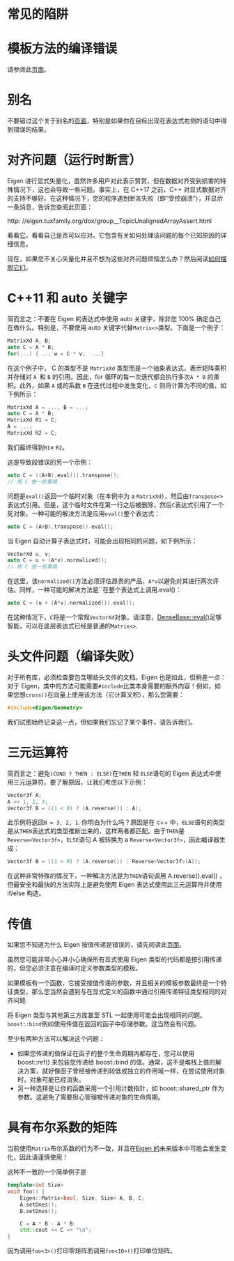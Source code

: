 # 常见的陷阱

# 模板方法的编译错误

请参阅此[页面](https://eigen.tuxfamily.org/dox/TopicTemplateKeyword.html)。

# 别名

不要错过这个关于别名的[页面](https://eigen.tuxfamily.org/dox/group__TopicAliasing.html)，特别是如果你在目标出现在表达式右侧的语句中得到错误的结果。

# 对齐问题（运行时断言）

Eigen 进行显式矢量化，虽然许多用户对此表示赞赏，但在数据对齐受到损害的特殊情况下，这也会导致一些问题。事实上，在 C++17 之前，C++ 对显式数据对齐的支持不够好。在这种情况下，您的程序遇到断言失败（即“受控崩溃”），并显示一条消息，告诉您查阅此页面：

http: //eigen.tuxfamily.org/dox/group__TopicUnalignedArrayAssert.html

看看[它](https://eigen.tuxfamily.org/dox/group__TopicUnalignedArrayAssert.html)，看看自己是否可以应对。它包含有关如何处理该问题的每个已知原因的详细信息。

现在，如果您不关心矢量化并且不想为这些对齐问题烦恼怎么办？然后阅读[如何摆脱它们](https://eigen.tuxfamily.org/dox/group__TopicUnalignedArrayAssert.html#getrid)。

# C++11 和 auto 关键字

简而言之：不要在 Eigen 的表达式中使用 auto 关键字，除非您 100% 确定自己在做什么。特别是，不要使用 auto 关键字代替`Matrix<>`类型。下面是一个例子：

```cpp
MatrixXd A, B;
auto C = A * B;
for(...) { ... w = C * v;  ...}
```

在这个例子中， C 的类型不是 `MatrixXd` 类型而是一个抽象表达式，表示矩阵乘积并存储对 `A `和 `B` 的引用。因此，for 循环的每一次迭代都会执行多次`A * B` 的乘积。此外，如果 `A` 或的系数 `B` 在迭代过程中发生变化，`C` 则将计算为不同的值，如下例所示：

```cpp
MatrixXd A = ..., B = ...;
auto C = A * B;
MatrixXd R1 = C;
A = ...;
MatrixXd R2 = C;
```

我们最终得到`R1`≠ `R2`。

这是导致段错误的另一个示例：

```cpp
auto C = ((A+B).eval()).transpose();
// 用 C 做一些事情
```

问题是`eval()`返回一个临时对象（在本例中为 a `MatrixXd`），然后由`Transpose<>`表达式引用。但是，这个临时文件在第一行之后被删除，然后`C`表达式引用了一个死对象。一种可能的解决方法是应用`eval()`整个表达式：

```cpp
auto C = (A+B).transpose().eval();
```

当 Eigen 自动计算子表达式时，可能会出现相同的问题，如下例所示：

```cpp
VectorXd u, v;
auto C = u + (A*v).normalized();
// 用 C 做一些事情
```

在这里，该`normalized()`方法必须评估昂贵的产品，`A*v`以避免对其进行两次评估。同样，一种可能的解决方法是``在整个表达式上调用.eval()：

```cpp
auto C = (u + (A*v).normalized()).eval();
```

在这种情况下，`C`将是一个常规`VectorXd`对象。请注意，[DenseBase::eval()](https://eigen.tuxfamily.org/dox/classEigen_1_1DenseBase.html#aa73e57a2f0f7cfcb4ad4d55ea0b6414b)足够智能，可以在底层表达式已经是普通的`Matrix<>`.

# 头文件问题（编译失败）

对于所有库，必须检查要包含哪些头文件的文档。Eigen 也是如此，但稍差一点：对于 Eigen，类中的方法可能需要`#include`比类本身需要的额外内容！例如，如果您想`cross()`在向量上使用该方法（它计算叉积），那么您需要：

```cpp
#include<Eigen/Geometry>
```

我们试图始终记录这一点，但如果我们忘记了某个事件，请告诉我们。

# 三元运算符

简而言之：避免`(COND ? THEN : ELSE)`在`THEN` 和 `ELSE`语句的 Eigen 表达式中使用三元运算符。要了解原因，让我们考虑以下示例：

```cpp
Vector3f A;
A << 1, 2, 3;
Vector3f B = ((1 < 0) ? (A.reverse()) : A);
```

此示例将返回`B = 3, 2, 1`. 你明白为什么吗？原因是在 c++ 中，`ELSE`语句的类型是从`THEN`表达式的类型推断出来的，这样两者都匹配。由于`THEN`是  `Reverse<Vector3f>`，`ELSE`语句 A 被转换为 a `Reverse<Vector3f>`，因此编译器生成：

```cpp
Vector3f B = ((1 < 0) ? (A.reverse()) : Reverse<Vector3f>(A));
```

在这种非常特殊的情况下，一种解决方法是为`THEN`语句调用 A.reverse().eval() ，但最安全和最快的方法实际上是避免使用 Eigen 表达式使用此三元运算符并使用 if/else 构造。

# 传值

如果您不知道为什么 Eigen 按值传递是错误的，请先阅读此[页面](https://eigen.tuxfamily.org/dox/group__TopicPassingByValue.html)。

虽然您可能非常小心并小心确保所有显式使用 Eigen 类型的代码都是按引用传递的，但您必须注意在编译时定义参数类型的模板。

如果模板有一个函数，它接受按值传递的参数，并且相关的模板参数最终是一个特征类型，那么您当然会遇到与在显式定义的函数中通过引用传递特征类型相同的对齐问题.

将 Eigen 类型与其他第三方库甚至 STL 一起使用可能会出现相同的问题。`boost::bind`例如使用传值在返回的函子中存储参数。这当然会有问题。

至少有两种方法可以解决这个问题：

- 如果您传递的值保证在函子的整个生命周期内都存在，您可以使用 boost::ref() 来包装您传递给 boost::bind 的值。通常，这不是堆栈上值的解决方案，就好像函子曾经被传递到较低或独立的作用域一样，在尝试使用对象时，对象可能已经消失。
- 另一种选择是让你的函数采用一个引用计数指针，如 boost::shared_ptr 作为参数。这避免了需要担心管理被传递对象的生命周期。

# 具有布尔系数的矩阵

当前使用`Matrix`布尔系数的行为不一致，并且在[Eigen 的](https://eigen.tuxfamily.org/dox/namespaceEigen.html)未来版本中可能会发生变化，因此请谨慎使用！

这种不一致的一个简单例子是

```cpp
template<int Size>
void foo() {
    Eigen::Matrix<bool, Size, Size> A, B, C;
    A.setOnes();
    B.setOnes();

    C = A * B - A * B;
    std::cout << C << "\n";
}
```

因为调用`foo<3>()`打印零矩阵而调用`foo<10>()`打印单位矩阵。